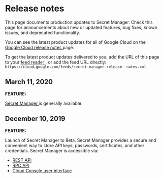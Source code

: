 #  Release notes

This page documents production updates to Secret Manager. Check this page for
announcements about new or updated features, bug fixes, known issues, and
deprecated functionality.

You can see the latest product updates for all of Google Cloud on the [ Google
Cloud release notes ](/release-notes) page.

To get the latest product updates delivered to you, add the URL of this page
to your [ feed reader
](https://wikipedia.org/wiki/Comparison_of_feed_aggregators) , or add the feed
URL directly: ` https://cloud.google.com/feeds/secret-manager-release-
notes.xml `

##  March 11, 2020

**FEATURE:**

[ Secret Manager ](https://cloud.google.com/secret-manager/) is generally
available.

##  December 10, 2019

**FEATURE:**

Launch of Secret Manager to Beta. Secret Manager provides a secure and
convenient way to store API keys, passwords, certificates, and other
credentials. Secret Manager is accessible via:

  * [ REST API ](https://cloud.google.com/secret-manager/docs/reference/rest/)
  * [ RPC API ](https://cloud.google.com/secret-manager/docs/reference/rpc/)
  * [ Cloud Console user interface ](https://cloud.google.com/secret-manager/docs/quickstart-secret-manager-console)

